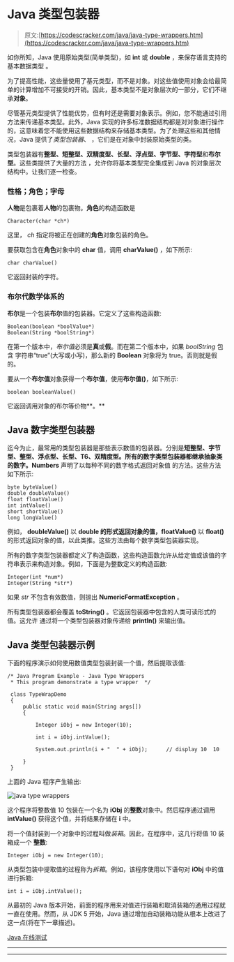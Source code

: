 # Java 类型包装器

> 原文:[https://codescracker.com/java/java-type-wrappers.htm](https://codescracker.com/java/java-type-wrappers.htm)

如你所知，Java 使用原始类型(简单类型)，如 **int** 或 **double** ，来保存语言支持的基本数据类型 。

为了提高性能，这些量使用了基元类型，而不是对象。对这些值使用对象会给最简单的计算增加不可接受的开销。因此，基本类型不是对象层次的一部分，它们不继承**对象**。

尽管基元类型提供了性能优势，但有时还是需要对象表示。例如，您不能通过引用方法来传递基本类型。此外，Java 实现的许多标准数据结构都是对对象进行操作的，这意味着您不能使用这些数据结构来存储基本类型。为了处理这些和其他情况，Java 提供了*类型包装器*、 ，它们是在对象中封装原始类型的类。

类型包装器有**整型、短整型、双精度型、长型、浮点型、字节型、字符型**和**布尔型**。这些类提供了大量的方法 ，允许你将基本类型完全集成到 Java 的对象层次结构中。让我们逐一检查。

### 性格；角色；字母

**人物**是包裹着**人物**的包裹物。**角色**的构造函数是

```
Character(char *ch*)
```

这里， *ch* 指定将被正在创建的**角色**对象包装的角色。

要获取包含在**角色**对象中的 **char** 值，调用 **charValue()** ，如下所示:

```
char charValue()
```

它返回封装的字符。

### 布尔代数学体系的

**布尔**是一个包装**布尔**值的包装器。它定义了这些构造函数:

```
Boolean(boolean *boolValue*)
Boolean(String *boolString*)
```

在第一个版本中，*布尔值*必须是**真**或**假**。而在第二个版本中，如果 *boolString* 包含 字符串“true”(大写或小写)，那么新的 **Boolean** 对象将为 true。否则就是假的。

要从一个**布尔值**对象获得一个**布尔值**，使用**布尔值()**，如下所示:

```
boolean booleanValue()
```

它返回调用对象的布尔等价物**。**

## Java 数字类型包装器

迄今为止，最常用的类型包装器是那些表示数值的包装器。分别是**短整型、字节型、整型、浮点型、长型、**T6、**双精度型**。所有的数字类型包装器都继承抽象类**的数字。Numbers** 声明了以每种不同的数字格式返回对象值 的方法。这些方法如下所示:

```
byte byteValue()
double doubleValue()
float floatValue()
int intValue()
short shortValue()
long longValue()
```

例如， **doubleValue()** 以 **double 的形式返回对象的值，floatValue()** 以 **float()** 的形式返回对象的值，以此类推。这些方法由每个数字类型包装器实现。

所有的数字类型包装器都定义了构造函数，这些构造函数允许从给定值或该值的字符串表示来构造对象。例如，下面是为整数定义的构造函数:

```
Integer(int *num*)
Integer(String *str*)
```

如果 *str* 不包含有效数值，则抛出 **NumericFormatException** 。

所有类型包装器都会覆盖 **toString()** 。它返回包装器中包含的人类可读形式的值。这允许 通过将一个类型包装器对象传递给 **println()** 来输出值。

## Java 类型包装器示例

下面的程序演示如何使用数值类型包装封装一个值，然后提取该值:

```
/* Java Program Example - Java Type Wrappers
 * This program demonstrate a type wrapper  */

 class TypeWrapDemo
 {
     public static void main(String args[])
     {

         Integer iObj = new Integer(10);

         int i = iObj.intValue();

         System.out.println(i + "  " + iObj);      // display 10  10

     }
 }
```

上面的 Java 程序产生输出:

![java type wrappers](../Images/975323f0e00169431d79e35b20dc63b4.png)

这个程序将整数值 10 包装在一个名为 **iObj** 的**整数**对象中。然后程序通过调用 **intValue()** 获得这个值，并将结果存储在 **i** 中。

将一个值封装到一个对象中的过程叫做*装箱*。因此，在程序中，这几行将值 10 装箱成一个 **整数**:

```
Integer iObj = new Integer(10);
```

从类型包装中提取值的过程称为*拆箱*。例如，该程序使用以下语句对 **iObj** 中的值进行拆箱:

```
int i = iObj.intValue();
```

从最初的 Java 版本开始，前面的程序用来对值进行装箱和取消装箱的通用过程就一直在使用。然而，从 JDK 5 开始，Java 通过增加自动装箱功能从根本上改进了这一点(将在下一章描述)。

[Java 在线测试](/exam/showtest.php?subid=1)

* * *

* * *